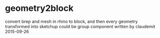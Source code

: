 # geometry2block
convert brep and mesh in rhino to block, and then every geometry transformed into sketchup could be group component
written by claudemit
2015-09-26
